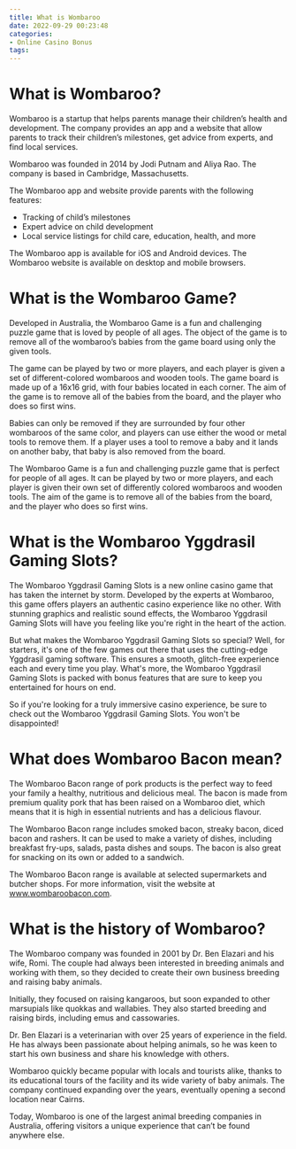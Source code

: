 ```yaml
---
title: What is Wombaroo 
date: 2022-09-29 00:23:48
categories:
- Online Casino Bonus
tags:
---
```



#  What is Wombaroo? 

Wombaroo is a startup that helps parents manage their children’s health and development. The company provides an app and a website that allow parents to track their children’s milestones, get advice from experts, and find local services. 

Wombaroo was founded in 2014 by Jodi Putnam and Aliya Rao. The company is based in Cambridge, Massachusetts. 

The Wombaroo app and website provide parents with the following features: 

- Tracking of child’s milestones 
- Expert advice on child development 
- Local service listings for child care, education, health, and more 

The Wombaroo app is available for iOS and Android devices. The Wombaroo website is available on desktop and mobile browsers.

#  What is the Wombaroo Game? 

Developed in Australia, the Wombaroo Game is a fun and challenging puzzle game that is loved by people of all ages. The object of the game is to remove all of the wombaroo’s babies from the game board using only the given tools. 

The game can be played by two or more players, and each player is given a set of different-colored wombaroos and wooden tools. The game board is made up of a 16x16 grid, with four babies located in each corner. The aim of the game is to remove all of the babies from the board, and the player who does so first wins. 

Babies can only be removed if they are surrounded by four other wombaroos of the same color, and players can use either the wood or metal tools to remove them. If a player uses a tool to remove a baby and it lands on another baby, that baby is also removed from the board. 

The Wombaroo Game is a fun and challenging puzzle game that is perfect for people of all ages. It can be played by two or more players, and each player is given their own set of differently colored wombaroos and wooden tools. The aim of the game is to remove all of the babies from the board, and the player who does so first wins.

#  What is the Wombaroo Yggdrasil Gaming Slots? 

The Wombaroo Yggdrasil Gaming Slots is a new online casino game that has taken the internet by storm. Developed by the experts at Wombaroo, this game offers players an authentic casino experience like no other. With stunning graphics and realistic sound effects, the Wombaroo Yggdrasil Gaming Slots will have you feeling like you're right in the heart of the action. 

But what makes the Wombaroo Yggdrasil Gaming Slots so special? Well, for starters, it's one of the few games out there that uses the cutting-edge Yggdrasil gaming software. This ensures a smooth, glitch-free experience each and every time you play. What's more, the Wombaroo Yggdrasil Gaming Slots is packed with bonus features that are sure to keep you entertained for hours on end. 

So if you're looking for a truly immersive casino experience, be sure to check out the Wombaroo Yggdrasil Gaming Slots. You won't be disappointed!

#  What does Wombaroo Bacon mean? 

The Wombaroo Bacon range of pork products is the perfect way to feed your family a healthy, nutritious and delicious meal. The bacon is made from premium quality pork that has been raised on a Wombaroo diet, which means that it is high in essential nutrients and has a delicious flavour. 

The Wombaroo Bacon range includes smoked bacon, streaky bacon, diced bacon and rashers. It can be used to make a variety of dishes, including breakfast fry-ups, salads, pasta dishes and soups. The bacon is also great for snacking on its own or added to a sandwich. 

The Wombaroo Bacon range is available at selected supermarkets and butcher shops. For more information, visit the website at <a href="https://www.wombaroobacon.com/" target="_blank">www.wombaroobacon.com</a>.

#  What is the history of Wombaroo?

The Wombaroo company was founded in 2001 by Dr. Ben Elazari and his wife, Romi. The couple had always been interested in breeding animals and working with them, so they decided to create their own business breeding and raising baby animals.

Initially, they focused on raising kangaroos, but soon expanded to other marsupials like quokkas and wallabies. They also started breeding and raising birds, including emus and cassowaries.

Dr. Ben Elazari is a veterinarian with over 25 years of experience in the field. He has always been passionate about helping animals, so he was keen to start his own business and share his knowledge with others.

Wombaroo quickly became popular with locals and tourists alike, thanks to its educational tours of the facility and its wide variety of baby animals. The company continued expanding over the years, eventually opening a second location near Cairns.

Today, Wombaroo is one of the largest animal breeding companies in Australia, offering visitors a unique experience that can’t be found anywhere else.